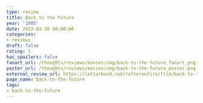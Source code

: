 ```yaml
---
type: review
title: Back to the Future
year: '1985'
date: 2022-03-30 00:00:00
categories:
- reviews
draft: false
rating: 5
has_spoilers: false
fanart_url: /thoughts/reviews/movies/img/back-to-the-future_fanart.png
poster_url: /thoughts/reviews/movies/img/back-to-the-future_poster.png
external_review_url: https://letterboxd.com/ratheronfire/film/back-to-the-future/
page_name: back-to-the-future
tags:
- back-to-the-future
---
```


